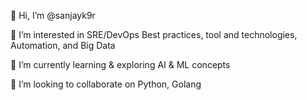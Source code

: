 👋 Hi, I’m @sanjayk9r

👀 I’m interested in SRE/DevOps Best practices, tool and technologies, Automation, and Big Data

🌱 I’m currently learning & exploring AI & ML concepts

💞️ I’m looking to collaborate on Python, Golang
